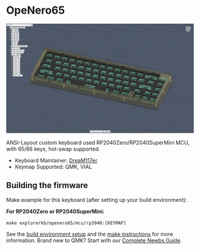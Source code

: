# OpeNero65

![OpeNero65](https://github.com/DreaM117er/Openero65/raw/main/pic/info0.png)

ANSI-Layout custom keyboard used RP2040Zero/RP2040SuperMini MCU, with 65/66 keys, hot-swap supported.

* Keyboard Maintainer: [DreaM117er](https://github.com/DreaM117er)
* Keymap Supported: QMK, VIAL

## Building the firmware

Make example for this keyboard (after setting up your build environment):

**For RP2040Zero or RP2040SuperMini:**

    make explorerkb/openero65/mcu/rp2040:[KEYMAP]


See the [build environment setup](https://docs.qmk.fm/#/getting_started_build_tools) and the [make instructions](https://docs.qmk.fm/#/getting_started_make_guide) for more information. Brand new to QMK? Start with our [Complete Newbs Guide](https://docs.qmk.fm/#/newbs).

